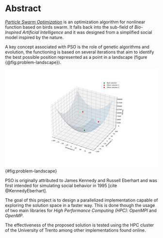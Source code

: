 # Abstract
[*Particle Swarm Optimization*](https://doi.org/10.1109/ICNN.1995.488968) is an optimization algorithm for nonlinear function based on birds swarm. It falls back into the sub-field of *Bio-Inspired Artificial Intelligence* and it was designed from a simplified social model inspired by the nature.

A key concept associated with PSO is the role of genetic algorithms and evolution, the functioning is based on several iterations that aim to identify the best possible position represented as a point in a landscape (figure {@fig:problem-landscape}).

![Solution landscape with best possible solution represented in green](./images/solution_landscape.png){#fig:problem-landscape}

PSO is originally attributed to James Kennedy and Russell Eberhart and was first intended for simulating social behavior in 1995 [cite @KennedyEberhart].

The goal of this project is to design a parallelized implementation capable of exploring the solution space in a faster way. This is done though the usage of two main libraries for *High Performance Computing (HPC)*: *OpenMPI* and *OpenMP*.

The effectiveness of the proposed solution is tested using the HPC cluster of the University of Trento among other implementations found online.
